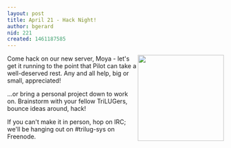 ```yaml
---
layout: post
title: April 21 - Hack Night!
author: bgerard
nid: 221
created: 1461187585
---
```

<img src="/~bgerard/wrench.png" align=right width=200>

Come hack on our new server, Moya - let's get it running to the point that Pilot can take a well-deserved rest.  Any and all help, big or small, appreciated!

...or bring a personal project down to work on.  Brainstorm with your fellow TriLUGers, bounce ideas around, hack!

If you can't make it in person, hop on IRC; we'll be hanging out on #trilug-sys on Freenode.
